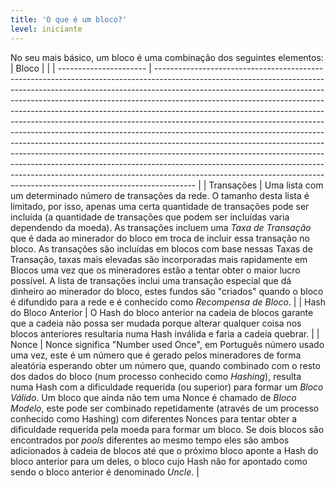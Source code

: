 ```yaml
---
title: 'O que é um bloco?'
level: iniciante
---
```


No seu mais básico, um bloco é uma combinação dos seguintes elementos:
| Bloco                  |                                                                                                                                                                                                                                                                                                                                                                                                                                                                                                                                                                                                                                                                                                                                                                                                                                                                                                      |
| ---------------------- | ---------------------------------------------------------------------------------------------------------------------------------------------------------------------------------------------------------------------------------------------------------------------------------------------------------------------------------------------------------------------------------------------------------------------------------------------------------------------------------------------------------------------------------------------------------------------------------------------------------------------------------------------------------------------------------------------------------------------------------------------------------------------------------------------------------------------------------------------------------------------------------------------------- |
| Transações             | Uma lista com um determinado número de transações da rede. O tamanho desta lista é limitado, por isso, apenas uma certa quantidade de transações pode ser incluída (a quantidade de transações que podem ser incluídas varia dependendo da moeda). As transações incluem uma *Taxa de Transação* que é dada ao minerador do bloco em troca de incluir essa transação no bloco. As transações são incluídas em blocos com base nessas Taxas de Transação, taxas mais elevadas são incorporadas mais rapidamente em Blocos uma vez que os mineradores estão a tentar obter o maior lucro possível. A lista de transações inclui uma transação especial que dá dinheiro ao minerador do bloco, estes fundos são "criados" quando o bloco é difundido para a rede e é conhecido como *Recompensa de Bloco*.                                                                                              |
| Hash do Bloco Anterior | O Hash do bloco anterior na cadeia de blocos garante que a cadeia não possa ser mudada porque alterar qualquer coisa nos blocos anteriores resultaria numa Hash inválida e faria a cadeia quebrar.                                                                                                                                                                                                                                                                                                                                                                                                                                                                                                                                                                                                                                                                                                   |
| Nonce                  | Nonce significa "Number used Once", em Português número usado uma vez, este é um número que é gerado pelos mineradores de forma aleatória esperando obter um número que, quando combinado com o resto dos dados do bloco (num processo conhecido como *Hashing*), resulta numa Hash com a dificuldade requerida (ou superior) para formar um *Bloco Válido*. Um bloco que ainda não tem uma Nonce é chamado de *Bloco Modelo*, este pode ser combinado repetidamente (através de um processo conhecido como Hashing) com diferentes Nonces para tentar obter a dificuldade requerida pela moeda para formar um bloco. Se dois blocos são encontrados por *pools* diferentes ao mesmo tempo eles são ambos adicionados à cadeia de blocos até que o próximo bloco aponte a Hash do bloco anterior para um deles, o bloco cujo Hash não for apontado como sendo o bloco anterior é denominado *Uncle*. |
